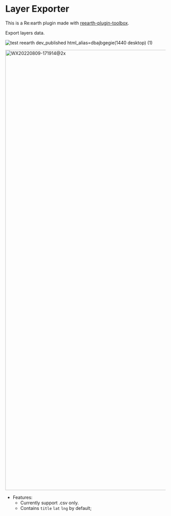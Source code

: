 # Layer Exporter

This is a Re:earth plugin made with [reearth-plugin-toolbox](https://github.com/airslice/reearth-plugin-toolbox).

Export layers data.

![test reearth dev_published html_alias=dbajbgegie(1440 desktop) (1)](https://user-images.githubusercontent.com/21994748/183613180-3a4050d5-9627-41b3-9368-cc72c6b98812.png)

<img width="1383" alt="WX20220809-171914@2x" src="https://user-images.githubusercontent.com/21994748/183613199-4bb42074-1fdd-43e5-b228-8130fbd496d5.png">

- Features:
  - Currently support .csv only.
  - Contains `title` `lat` `lng` by default;
